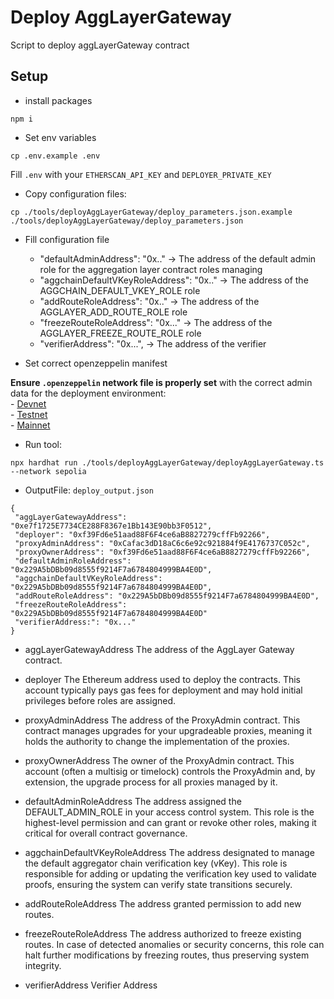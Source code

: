 # Deploy AggLayerGateway

Script to deploy aggLayerGateway contract

## Setup

- install packages

```
npm i
```

- Set env variables

```
cp .env.example .env
```

Fill `.env` with your `ETHERSCAN_API_KEY` and `DEPLOYER_PRIVATE_KEY`

- Copy configuration files:

```
cp ./tools/deployAggLayerGateway/deploy_parameters.json.example ./tools/deployAggLayerGateway/deploy_parameters.json
```

- Fill configuration file

    - "defaultAdminAddress": "0x.." -> The address of the default admin role for the aggregation layer contract roles managing
    - "aggchainDefaultVKeyRoleAddress": "0x.." -> The address of the AGGCHAIN_DEFAULT_VKEY_ROLE role
    - "addRouteRoleAddress": "0x.." -> The address of the AGGLAYER_ADD_ROUTE_ROLE role
    - "freezeRouteRoleAddress": "0x..." -> The address of the AGGLAYER_FREEZE_ROUTE_ROLE role
    - "verifierAddress": "0x...", -> The address of the verifier

- Set correct openzeppelin manifest  

**Ensure `.openzeppelin` network file is properly set** with the correct admin data for the deployment environment:  
    - [Devnet](https://github.com/agglayer/networks/blob/feature/ALV3/networks/ethereum/devnet/openzeppelin-manifest/sepolia.json)  
    - [Testnet](https://github.com/agglayer/networks/blob/feature/ALV3/networks/ethereum/testnet/openzeppelin-manifest/sepolia.json)  
    - [Mainnet](https://github.com/agglayer/networks/blob/feature/ALV3/networks/ethereum/mainnet/openzeppelin-manifest/mainnet.json)

- Run tool:

```
npx hardhat run ./tools/deployAggLayerGateway/deployAggLayerGateway.ts --network sepolia
```

- OutputFile: `deploy_output.json`

```
{
 "aggLayerGatewayAddress": "0xe7f1725E7734CE288F8367e1Bb143E90bb3F0512",
 "deployer": "0xf39Fd6e51aad88F6F4ce6aB8827279cffFb92266",
 "proxyAdminAddress": "0xCafac3dD18aC6c6e92c921884f9E4176737C052c",
 "proxyOwnerAddress": "0xf39Fd6e51aad88F6F4ce6aB8827279cffFb92266",
 "defaultAdminRoleAddress": "0x229A5bDBb09d8555f9214F7a6784804999BA4E0D",
 "aggchainDefaultVKeyRoleAddress": "0x229A5bDBb09d8555f9214F7a6784804999BA4E0D",
 "addRouteRoleAddress": "0x229A5bDBb09d8555f9214F7a6784804999BA4E0D",
 "freezeRouteRoleAddress": "0x229A5bDBb09d8555f9214F7a6784804999BA4E0D"
 "verifierAddress:": "0x..."
}
```

- aggLayerGatewayAddress
The address of the AggLayer Gateway contract.

- deployer
The Ethereum address used to deploy the contracts. This account typically pays gas fees for deployment and may hold initial privileges before roles are assigned.

- proxyAdminAddress
The address of the ProxyAdmin contract. This contract manages upgrades for your upgradeable proxies, meaning it holds the authority to change the implementation of the proxies.

- proxyOwnerAddress
The owner of the ProxyAdmin contract. This account (often a multisig or timelock) controls the ProxyAdmin and, by extension, the upgrade process for all proxies managed by it.

- defaultAdminRoleAddress
The address assigned the DEFAULT_ADMIN_ROLE in your access control system. This role is the highest-level permission and can grant or revoke other roles, making it critical for overall contract governance.

- aggchainDefaultVKeyRoleAddress
The address designated to manage the default aggregator chain verification key (vKey). This role is responsible for adding or updating the verification key used to validate proofs, ensuring the system can verify state transitions securely.

- addRouteRoleAddress
The address granted permission to add new routes.

- freezeRouteRoleAddress
The address authorized to freeze existing routes. In case of detected anomalies or security concerns, this role can halt further modifications by freezing routes, thus preserving system integrity.

- verifierAddress
Verifier Address
